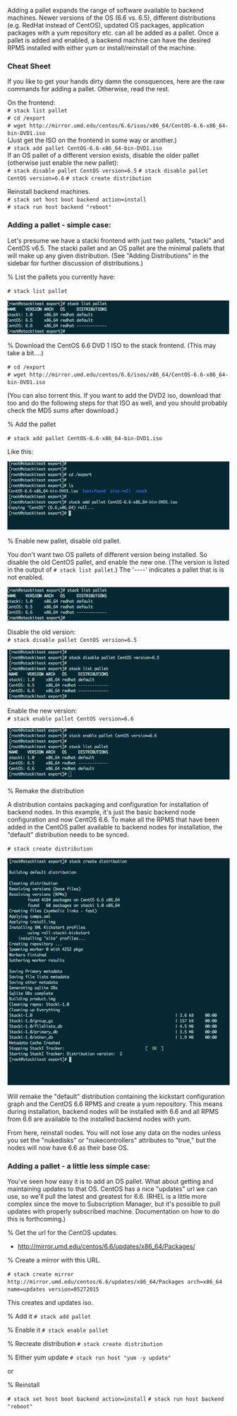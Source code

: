 Adding a pallet expands the range of software available to backend machines. Newer versions of the OS (6.6 vs. 6.5), different distributions (e.g. RedHat instead of CentOS), updated OS packages, application packages with a yum repository etc. can all be added as a pallet. Once a pallet is added and enabled, a backend machine can have the desired RPMS installed with either yum or install/reinstall of the machine. 

### Cheat Sheet
If you like to get your hands dirty damn the consquences, here are the raw commands for adding a pallet. Otherwise, read the rest.

On the frontend:  
`# stack list pallet`  
`# cd /export`  
`# wget http://mirror.umd.edu/centos/6.6/isos/x86_64/CentOS-6.6-x86_64-bin-DVD1.iso`   
(Just get the ISO on the frontend in some way or another.)    
`# stack add pallet CentOS-6.6-x86_64-bin-DVD1.iso`  
If an OS pallet of a different version exists, disable the older pallet (otherwise just enable the new pallet):   
`# stack disable pallet CentOS version=6.5` 
`# stack disable pallet CentOS version=6.6`
`# stack create distribution` 

Reinstall backend machines.  
`# stack set host boot backend action=install`  
`# stack run host backend "reboot"`  

### Adding a pallet - simple case:

Let's presume we have a stacki frontend with just two pallets, "stacki" and CentOS v6.5. The stacki pallet and an OS pallet are the minimal pallets that will make up any given distribution. (See "Adding Distributions" in the sidebar for further discussion of distributions.)

% List the pallets you currently have:

`# stack list pallet`

![stack list pallet](images/stack-list-pallet-1.png)

% Download the CentOS 6.6 DVD 1 ISO to the stack frontend. (This may take a bit....)

`# cd /export`  
`# wget http://mirror.umd.edu/centos/6.6/isos/x86_64/CentOS-6.6-x86_64-bin-DVD1.iso`

(You can also torrent this. If you want to add the DVD2 iso, download that too and do the following steps for that ISO as well, and you should probably check the MD5 sums after download.)

% Add the pallet

`# stack add pallet CentOS-6.6-x86_64-bin-DVD1.iso`

Like this:

![stack add pallet](images/stack-add-pallet-1.png)

% Enable new pallet, disable old pallet.

You don't want two OS pallets of different version being installed. So disable the old CentOS pallet, and enable the new one. (The version is listed in the output of `# stack list pallet`.) The '----' indicates a pallet that is is not enabled.

![stack list pallet](images/stack-list-pallet-1.png)

Disable the old version:  
`# stack disable pallet CentOS version=6.5`

![stack disable pallet](images/stack-disable-pallet-1.png)

Enable the new version:  
`# stack enable pallet CentOS version=6.6`

![stack enable pallet](images/stack-enable-pallet-1.png)

% Remake the distribution

A distribution contains packaging and configuration for installation of backend nodes. In this example, it's just the basic backend node configuration and now CentOS 6.6. To make all the RPMS that have been added in the CentOS pallet available to backend nodes for installation, the "default" distribution needs to be synced. 

`# stack create distribution`

![stack create distribution](images/stack-create-distribution-1.png)

Will remake the "default" distribution containing the kickstart configuration graph and the CentOS 6.6 RPMS and create a yum repository. This means during installation, backend nodes will be installed with 6.6 and all RPMS from 6.6 are available to the installed backend nodes with yum.

From here, reinstall nodes. You will not lose any data on the nodes unless you set the "nukedisks" or "nukecontrollers" attributes to "true," but the nodes will now have 6.6 as their base OS.

### Adding a pallet - a little less simple case:

You've seen how easy it is to add an OS pallet. What about getting and maintaining updates to that OS. CentOS has a nice "updates" url we can use, so we'll pull the latest and greatest for 6.6. (RHEL is a little more complex since the move to Subscription Manager, but it's possible to pull updates with properly subscribed machine. Documentation on how to do this is forthcoming.) 

% Get the url for the CentOS updates.
- http://mirror.umd.edu/centos/6.6/updates/x86_64/Packages/

% Create a mirror with this URL.

`# stack create mirror http://mirror.umd.edu/centos/6.6/updates/x86_64/Packages arch=x86_64 name=updates version=05272015`

This creates and updates iso. 

% Add it
`# stack add pallet`

% Enable it
`# stack enable pallet`

% Recreate distribution
`# stack create distribution`

% Either yum update
`# stack run host "yum -y update"`

or

% Reinstall

`# stack set host boot backend action=install`
`# stack run host backend "reboot"` 



